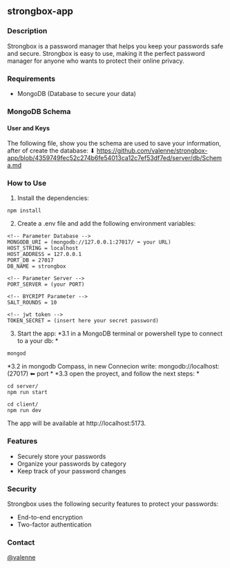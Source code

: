 ﻿
## strongbox-app

### Description

Strongbox is a password manager that helps you keep your passwords safe and secure. Strongbox is easy to use, making it the perfect password manager for anyone who wants to protect their online privacy.

### Requirements

* MongoDB (Database to secure your data)

### MongoDB Schema

#### User and Keys

The following file, show you the schema are used to save your information, after of create the database: ⬇
https://github.com/valenne/strongbox-app/blob/4359749fec52c274b6fe54013ca12c7ef53df7ed/server/db/Schema.md

### How to Use

1. Install the dependencies:

```
npm install
```

2. Create a .env file and add the following environment variables:

```
<!-- Parameter Database -->
MONGODB_URI = (mongodb://127.0.0.1:27017/ ⬅ your URL)
HOST_STRING = localhost
HOST_ADDRESS = 127.0.0.1
PORT_DB = 27017
DB_NAME = strongbox

<!-- Parameter Server -->
PORT_SERVER = (your PORT)

<!-- BYCRIPT Parameter -->
SALT_ROUNDS = 10

<!-- jwt token -->
TOKEN_SECRET = (insert here your secret password)
```

3. Start the app:
*3.1 in a MongoDB terminal or powershell type to connect to a your db: *
```
mongod

```
*3.2 in mongodb Compass, in new Connecion write: mongodb://localhost:(27017) ⬅ port *
*3.3 open the proyect, and follow the next steps: *
```
cd server/
npm run start

cd client/
npm run dev

```

The app will be available at http://localhost:5173.

### Features

* Securely store your passwords
* Organize your passwords by category
* Keep track of your password changes

### Security

Strongbox uses the following security features to protect your passwords:

* End-to-end encryption
* Two-factor authentication

### Contact

[@valenne](https://github.com/valenne)

